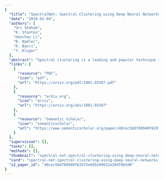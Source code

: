 ```yaml
---
{
  "title": "SpectralNet: Spectral Clustering using Deep Neural Networks",
  "date": "2018-01-04",
  "authors": [
    "Uri Shaham",
    "K. Stanton",
    "Haochao Li",
    "B. Nadler",
    "R. Basri",
    "Y. Kluger"
  ],
  "abstract": "Spectral clustering is a leading and popular technique in unsupervised data analysis. Two of its major limitations are scalability and generalization of the spectral embedding (i.e., out-of-sample-extension). In this paper we introduce a deep learning approach to spectral clustering that overcomes the above shortcomings. Our network, which we call SpectralNet, learns a map that embeds input data points into the eigenspace of their associated graph Laplacian matrix and subsequently clusters them. We train SpectralNet using a procedure that involves constrained stochastic optimization. Stochastic optimization allows it to scale to large datasets, while the constraints, which are implemented using a special-purpose output layer, allow us to keep the network output orthogonal. Moreover, the map learned by SpectralNet naturally generalizes the spectral embedding to unseen data points. To further improve the quality of the clustering, we replace the standard pairwise Gaussian affinities with affinities leaned from unlabeled data using a Siamese network. Additional improvement can be achieved by applying the network to code representations produced, e.g., by standard autoencoders. Our end-to-end learning procedure is fully unsupervised. In addition, we apply VC dimension theory to derive a lower bound on the size of SpectralNet. State-of-the-art clustering results are reported on the Reuters dataset. Our implementation is publicly available at this https URL .",
  "links": [
    {
      "resource": "PDF",
      "icon": "pdf",
      "url": "https://arxiv.org/pdf/1801.01587.pdf"
    },
    {
      "resource": "arXiv.org",
      "icon": "arxiv",
      "url": "https://arxiv.org/abs/1801.01587"
    },
    {
      "resource": "Semantic Scholar",
      "icon": "semanticscholar",
      "url": "https://www.semanticscholar.org/paper/40cec58d760940f62975e0d5e99632e28df0b5d0"
    }
  ],
  "supervision": [],
  "tasks": [],
  "methods": [],
  "thumbnail": "spectral-net-spectral-clustering-using-deep-neural-networks-thumb.jpg",
  "card": "spectral-net-spectral-clustering-using-deep-neural-networks-card.jpg",
  "s2_paper_id": "40cec58d760940f62975e0d5e99632e28df0b5d0"
}
---
```


